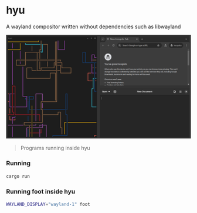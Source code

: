# hyu

A wayland compositor written without dependencies such as libwayland

![preview](./assets/preview.png)
> Programs running inside hyu

### Running

```sh
cargo run
```

### Running foot inside hyu

```sh
WAYLAND_DISPLAY="wayland-1" foot
```
